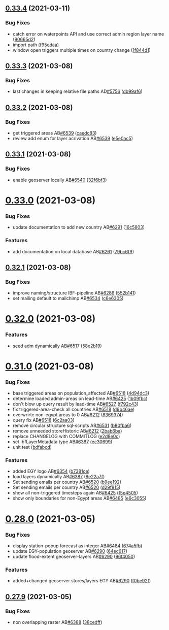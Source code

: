 ## [0.33.4](https://github.com/rodekruis/IBF-system/compare/v0.33.3...v0.33.4) (2021-03-11)


### Bug Fixes

* catch error on waterpoints API and use correct admin region layer name ([90665d2](https://github.com/rodekruis/IBF-system/commit/90665d2338e1c4d4348ddc66a485b13716d968ae))
* import path ([f95edaa](https://github.com/rodekruis/IBF-system/commit/f95edaaef0fd713f6546a19017ce593932303ebb))
* window open triggers multiple times on country change ([1f844d1](https://github.com/rodekruis/IBF-system/commit/1f844d1e964b889a423b7fc96048a642f7a99fc3))



## [0.33.3](https://github.com/rodekruis/IBF-system/compare/v0.33.2...v0.33.3) (2021-03-08)


### Bug Fixes

* last changes in keeping relative file paths AD[#5756](https://github.com/rodekruis/IBF-system/issues/5756) ([db99af6](https://github.com/rodekruis/IBF-system/commit/db99af6e1e8475ff52ac3544f7befbd805b72f80))



## [0.33.2](https://github.com/rodekruis/IBF-system/compare/v0.33.1...v0.33.2) (2021-03-08)


### Bug Fixes

* get triggered areas  AB[#6539](https://github.com/rodekruis/IBF-system/issues/6539) ([caedc83](https://github.com/rodekruis/IBF-system/commit/caedc8327ce5c5b156cb8b3ed2d5705d876c7b96))
* review add enum for layer acrivation AB[#6539](https://github.com/rodekruis/IBF-system/issues/6539) ([e5e0ac5](https://github.com/rodekruis/IBF-system/commit/e5e0ac54310108458a2265d783c7f2ecbdf0bf52))



## [0.33.1](https://github.com/rodekruis/IBF-system/compare/v0.33.0...v0.33.1) (2021-03-08)


### Bug Fixes

* enable geoserver locally AB[#6540](https://github.com/rodekruis/IBF-system/issues/6540) ([32f6bf3](https://github.com/rodekruis/IBF-system/commit/32f6bf3bed37923b71ce1cc1e76db091f60070e2))



# [0.33.0](https://github.com/rodekruis/IBF-system/compare/v0.32.1...v0.33.0) (2021-03-08)


### Bug Fixes

* update documentation to add new country AB[#6291](https://github.com/rodekruis/IBF-system/issues/6291) ([16c5803](https://github.com/rodekruis/IBF-system/commit/16c5803a58a9cd78ecea2d90da0a6b461ecee82e))


### Features

* add documentation on local database AB[#6261](https://github.com/rodekruis/IBF-system/issues/6261) ([79bc6f9](https://github.com/rodekruis/IBF-system/commit/79bc6f98d6ab17c48e17d3f41ae8147280e471a3))



## [0.32.1](https://github.com/rodekruis/IBF-system/compare/v0.32.0...v0.32.1) (2021-03-08)


### Bug Fixes

* improve naming/structure IBF-pipeline AB[#6286](https://github.com/rodekruis/IBF-system/issues/6286) ([552b141](https://github.com/rodekruis/IBF-system/commit/552b1419a6caa2d7755902c2d7e7f53bd656ef2d))
* set mailing default to mailchimp AB[#6534](https://github.com/rodekruis/IBF-system/issues/6534) ([c6e6305](https://github.com/rodekruis/IBF-system/commit/c6e63059f466330b0b580838a5ae45109ced2ced))



# [0.32.0](https://github.com/rodekruis/IBF-system/compare/v0.31.0...v0.32.0) (2021-03-08)


### Features

* seed adm dynamically AB[#6517](https://github.com/rodekruis/IBF-system/issues/6517) ([58e2b19](https://github.com/rodekruis/IBF-system/commit/58e2b19fc09819e80fe287d2f0b95143695ff865))



# [0.31.0](https://github.com/rodekruis/IBF-system/compare/v0.28.0...v0.31.0) (2021-03-08)


### Bug Fixes

* base triggered areas on population_affected AB[#6518](https://github.com/rodekruis/IBF-system/issues/6518) ([4d94dc3](https://github.com/rodekruis/IBF-system/commit/4d94dc3cff12ef188a25ef61fb36682b0c8efad9))
* determine loaded admin-areas on lead-time AB[#6425](https://github.com/rodekruis/IBF-system/issues/6425) ([1b09fbc](https://github.com/rodekruis/IBF-system/commit/1b09fbcfdb0b3a67beca93597a163c8e5c46c6f0))
* don't blow up query result by lead-time AB[#6527](https://github.com/rodekruis/IBF-system/issues/6527) ([f792c43](https://github.com/rodekruis/IBF-system/commit/f792c43b670d6aef45b5f0977479f9639c026d9a))
* fix triggered-area-check all countries AB[#6518](https://github.com/rodekruis/IBF-system/issues/6518) ([d9b46ae](https://github.com/rodekruis/IBF-system/commit/d9b46aef238346b2fc421941d4a075dfe0aaa8e0))
* overwrirte non-egypt areas to 0 AB[#6212](https://github.com/rodekruis/IBF-system/issues/6212) ([8369374](https://github.com/rodekruis/IBF-system/commit/83693744f7eec9647a4bd7e8ab355c550b728916))
* query fix AB[#6518](https://github.com/rodekruis/IBF-system/issues/6518) ([6c2aa03](https://github.com/rodekruis/IBF-system/commit/6c2aa03eeb1ae1404c589d60d8fce098b4c70e2d))
* remove circular structure sql-scripts AB[#6531](https://github.com/rodekruis/IBF-system/issues/6531) ([b80fba6](https://github.com/rodekruis/IBF-system/commit/b80fba6e92e52f52d0e4ac00bb7421b5332fbd3e))
* remove unneeded storeHistoric AB[#6212](https://github.com/rodekruis/IBF-system/issues/6212) ([2bab6ba](https://github.com/rodekruis/IBF-system/commit/2bab6baf37991302244fcdf6b54ff0ecc65eb561))
* replace CHANGELOG with COMMITLOG ([e2d8e0c](https://github.com/rodekruis/IBF-system/commit/e2d8e0ca79c37c36de93084c8011450f70935f19))
* set IbfLayerMetadata type AB[#6387](https://github.com/rodekruis/IBF-system/issues/6387) ([ec30699](https://github.com/rodekruis/IBF-system/commit/ec306990cc7f2488971159d6d777349df7aea93b))
* unit test ([bdfabcd](https://github.com/rodekruis/IBF-system/commit/bdfabcd17ea8e1188de1bc4a7c8150312033f669))


### Features

* added EGY logo AB[#6354](https://github.com/rodekruis/IBF-system/issues/6354) ([b7381ce](https://github.com/rodekruis/IBF-system/commit/b7381cee7be40fd9abe125baaf9d239c807f45b3))
* load layers dynamically AB[#6387](https://github.com/rodekruis/IBF-system/issues/6387) ([8e22a7f](https://github.com/rodekruis/IBF-system/commit/8e22a7fb983c2e009a78edacffa6ae9cdd206fb7))
* Set sending emails per country AB[#6520](https://github.com/rodekruis/IBF-system/issues/6520) ([b9ee192](https://github.com/rodekruis/IBF-system/commit/b9ee19214e02871581b794a7f4a329e571893f41))
* Set sending emails per country AB[#6520](https://github.com/rodekruis/IBF-system/issues/6520) ([d29f815](https://github.com/rodekruis/IBF-system/commit/d29f815da1e82d24f60580b1955a65eba74d9cef))
* show all non-triggered timesteps again AB[#6425](https://github.com/rodekruis/IBF-system/issues/6425) ([f5e4505](https://github.com/rodekruis/IBF-system/commit/f5e4505e750a006c91ac7754aa9c76b27e014c56))
* show only boundaries for non-Egypt areas AB[#6485](https://github.com/rodekruis/IBF-system/issues/6485) ([e6c3055](https://github.com/rodekruis/IBF-system/commit/e6c3055091dd9c403a2a0ff813ecd1bc824fbb4d))



# [0.28.0](https://github.com/rodekruis/IBF-system/compare/v0.27.9...v0.28.0) (2021-03-05)


### Bug Fixes

* display station-popup forecast as integer AB[#6484](https://github.com/rodekruis/IBF-system/issues/6484) ([674a5fb](https://github.com/rodekruis/IBF-system/commit/674a5fbd45db067a42712747157651573a95733c))
* update EGY-population geoserver AB[#6290](https://github.com/rodekruis/IBF-system/issues/6290) ([64ec617](https://github.com/rodekruis/IBF-system/commit/64ec61781c29987cd01ece4cb282160726733c28))
* update flood-extent geoserver-layers AB[#6290](https://github.com/rodekruis/IBF-system/issues/6290) ([96f4050](https://github.com/rodekruis/IBF-system/commit/96f4050868193cd6596c13b18c2639639af153b5))


### Features

* added+changed geoserver stores/layers EGY AB[#6290](https://github.com/rodekruis/IBF-system/issues/6290) ([f0be92f](https://github.com/rodekruis/IBF-system/commit/f0be92f349770d60411e8872b7b0b35b9f863201))



## [0.27.9](https://github.com/rodekruis/IBF-system/compare/v0.27.8...v0.27.9) (2021-03-05)


### Bug Fixes

* non overlapping raster AB[#6388](https://github.com/rodekruis/IBF-system/issues/6388) ([38cedff](https://github.com/rodekruis/IBF-system/commit/38cedff69205ed976c5deb4ee8be3e7f0e4f7f01))



